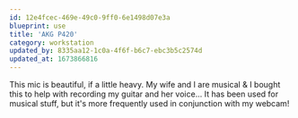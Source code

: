 ```yaml
---
id: 12e4fcec-469e-49c0-9ff0-6e1498d07e3a
blueprint: use
title: 'AKG P420'
category: workstation
updated_by: 8335aa12-1c0a-4f6f-b6c7-ebc3b5c2574d
updated_at: 1673866816
---
```

This mic is beautiful, if a little heavy. My wife and I are musical & I bought this to help with recording my guitar and her voice... It has been used for musical stuff, but it's more frequently used in conjunction with my webcam!